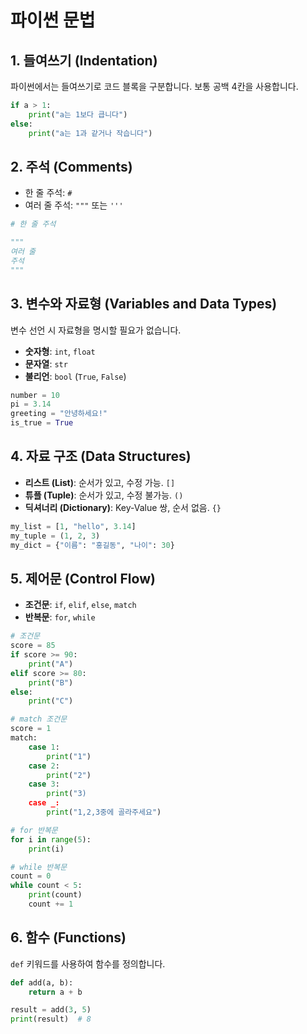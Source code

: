 # 파이썬 문법

## 1. 들여쓰기 (Indentation)
파이썬에서는 들여쓰기로 코드 블록을 구분합니다. 보통 공백 4칸을 사용합니다.

```python
if a > 1:
    print("a는 1보다 큽니다")
else:
    print("a는 1과 같거나 작습니다")
```

## 2. 주석 (Comments)
- 한 줄 주석: `#`
- 여러 줄 주석: `"""` 또는 `'''`

```python
# 한 줄 주석

"""
여러 줄
주석
"""
```

## 3. 변수와 자료형 (Variables and Data Types)
변수 선언 시 자료형을 명시할 필요가 없습니다.

- **숫자형**: `int`, `float`
- **문자열**: `str`
- **불리언**: `bool` (`True`, `False`)

```python
number = 10
pi = 3.14
greeting = "안녕하세요!"
is_true = True
```

## 4. 자료 구조 (Data Structures)
- **리스트 (List)**: 순서가 있고, 수정 가능. `[]`
- **튜플 (Tuple)**: 순서가 있고, 수정 불가능. `()`
- **딕셔너리 (Dictionary)**: Key-Value 쌍, 순서 없음. `{}`

```python
my_list = [1, "hello", 3.14]
my_tuple = (1, 2, 3)
my_dict = {"이름": "홍길동", "나이": 30}
```

## 5. 제어문 (Control Flow)
- **조건문**: `if`, `elif`, `else`, `match`
- **반복문**: `for`, `while`

```python
# 조건문
score = 85
if score >= 90:
    print("A")
elif score >= 80:
    print("B")
else:
    print("C")

# match 조건문
score = 1
match:
	case 1:
		print("1")
	case 2:
		print("2")
	case 3:
		print("3)
	case _:
		print("1,2,3중에 골라주세요")

# for 반복문
for i in range(5):
    print(i)

# while 반복문
count = 0
while count < 5:
    print(count)
    count += 1
```

## 6. 함수 (Functions)
`def` 키워드를 사용하여 함수를 정의합니다.

```python
def add(a, b):
    return a + b

result = add(3, 5)
print(result)  # 8
```
